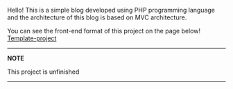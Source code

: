 Hello!
This is a simple blog developed using PHP programming language and the architecture of this blog is based on MVC architecture.

You can see the front-end format of this project on the page below!
[Template-project](https://github.com/pouria0015/Venus-Web-Template)

---
**NOTE**

This project is unfinished

---
